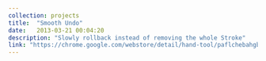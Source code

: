 ```yaml
---
collection: projects
title:  "Smooth Undo"
date:   2013-03-21 00:04:20
description: "Slowly rollback instead of removing the whole Stroke"
link: "https://chrome.google.com/webstore/detail/hand-tool/paflchebahgbgeambpbhoieeanaddehf"
---
```

